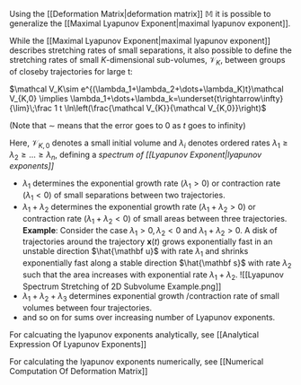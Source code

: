 Using the [[Deformation Matrix|deformation matrix]] $\mathbb M$ it is possible to generalize the [[Maximal Lyapunov Exponent|maximal lyapunov exponent]].

While the [[Maximal Lyapunov Exponent|maximal lyapunov exponent]] describes stretching rates of small separations, it also possible to define the stretching rates of small $K$-dimensional sub-volumes, $\mathcal V_K$, between groups of closeby trajectories for large t:

$\mathcal V_K\sim e^{(\lambda_1+\lambda_2+\dots+\lambda_K)t}\mathcal V_{K,0} \implies \lambda_1+\dots+\lambda_k=\underset{t\rightarrow\infty}{\lim}\;\frac 1 t \ln\left(\frac{\mathcal V_{K}}{\mathcal V_{K,0}}\right)$

(Note that $\sim$ means that the error goes to 0 as $t$ goes to infinity)

Here, $\mathcal V_{K,0}$ denotes a small initial volume and $\lambda_i$ denotes ordered rates $\lambda_1\ge \lambda_2\ge \dots\ge \lambda_n$, defining a *spectrum of [[Lyapunov Exponent|lyapunov exponents]]*

* $\lambda_1$ determines the exponential growth rate ($\lambda_1>0$) or contraction rate ($\lambda_1<0$) of small separations between two trajectories.
* $\lambda_1+\lambda_2$ determines the exponential growth rate $(\lambda_1+\lambda_2>0)$ or contraction rate $(\lambda_1+\lambda_2<0)$ of small areas between three trajectories.
  **Example**: Consider the case $\lambda_1>0,\lambda_2<0$ and $\lambda_1+\lambda_2>0$. A disk of trajectories around the trajectory $\mathbf x(t)$ grows exponentially fast in an unstable direction $\hat{\mathbf u}$ with rate $\lambda_1$ and shrinks exponentially fast along a stable direction $\hat{\mathbf s}$ with rate $\lambda_2$ such that the area increases with exponential rate $\lambda_1+\lambda_2$.
  ![[Lyapunov Spectrum Stretching of 2D Subvolume Example.png]]
* $\lambda_1+\lambda_2+\lambda_3$ determines exponential growth /contraction rate of small volumes between four trajectories.
* and so on for sums over increasing number of Lyapunov exponents.


For calcuating the lyapunov exponents analytically, see [[Analytical Expression Of Lyapunov Exponents]]

For calculating the lyapunov exponents numerically, see [[Numerical Computation Of Deformation Matrix]]